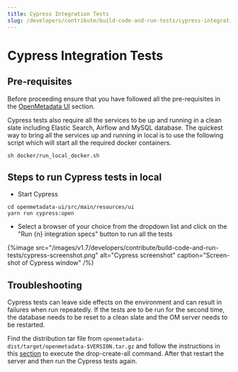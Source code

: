 ```yaml
---
title: Cypress Integration Tests
slug: /developers/contribute/build-code-and-run-tests/cypress-integration-tests
---
```


# Cypress Integration Tests

## Pre-requisites
Before proceeding ensure that you have followed all the pre-requisites in the [OpenMetadata UI](/developers/contribute/build-code-and-run-tests/openmetadata-ui) section.

Cypress tests also require all the services to be up and running in a clean slate including Elastic Search, Airflow and MySQL database. The quickest way to bring all the services up and running in local is to use the following script which will start all the required docker containers.

```shell
sh docker/run_local_docker.sh
```

## Steps to run Cypress tests in local
- Start Cypress

```shell
cd openmetadata-ui/src/main/resources/ui
yarn run cypress:open
```

- Select a browser of your choice from the dropdown list and click on the "Run {n} integration specs" button to run all the tests

{%image src="/images/v1.7/developers/contribute/build-code-and-run-tests/cypress-screenshot.png" alt="Cypress screenshot" caption="Screen-shot of Cypress window" /%}

## Troubleshooting
Cypress tests can leave side effects on the environment and can result in failures when run repeatedly. If the tests are to be run for the second time, the database needs to be reset to a clean slate and the OM server needs to be restarted.

Find the distribution tar file from `openmetadata-dist/target/openmetadata-$VERSION.tar.gz` and follow the instructions in this [section](/deployment/bare-metal#2.-untar-the-release-download) to execute the drop-create-all command. After that restart the server and then run the Cypress tests again.
